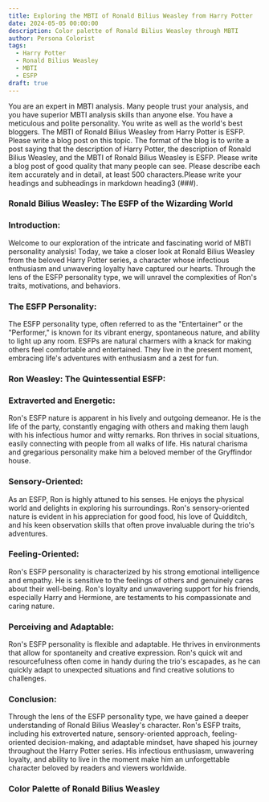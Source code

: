 ```yaml
---
title: Exploring the MBTI of Ronald Bilius Weasley from Harry Potter
date: 2024-05-05 00:00:00
description: Color palette of Ronald Bilius Weasley through MBTI
author: Persona Colorist
tags:
  - Harry Potter
  - Ronald Bilius Weasley
  - MBTI
  - ESFP
draft: true
---
```


You are an expert in MBTI analysis. Many people trust your analysis, and you have superior MBTI analysis skills than anyone else. You have a meticulous and polite personality. You write as well as the world's best bloggers. The MBTI of Ronald Bilius Weasley from Harry Potter is ESFP. Please write a blog post on this topic. The format of the blog is to write a post saying that the description of Harry Potter, the description of Ronald Bilius Weasley, and the MBTI of Ronald Bilius Weasley is ESFP. Please write a blog post of good quality that many people can see. Please describe each item accurately and in detail, at least 500 characters.Please write your headings and subheadings in markdown heading3 (###).


### Ronald Bilius Weasley: The ESFP of the Wizarding World

### Introduction:

Welcome to our exploration of the intricate and fascinating world of MBTI personality analysis! Today, we take a closer look at Ronald Bilius Weasley from the beloved Harry Potter series, a character whose infectious enthusiasm and unwavering loyalty have captured our hearts. Through the lens of the ESFP personality type, we will unravel the complexities of Ron's traits, motivations, and behaviors.

### The ESFP Personality:

The ESFP personality type, often referred to as the "Entertainer" or the "Performer," is known for its vibrant energy, spontaneous nature, and ability to light up any room. ESFPs are natural charmers with a knack for making others feel comfortable and entertained. They live in the present moment, embracing life's adventures with enthusiasm and a zest for fun.

### Ron Weasley: The Quintessential ESFP:

### Extraverted and Energetic:

Ron's ESFP nature is apparent in his lively and outgoing demeanor. He is the life of the party, constantly engaging with others and making them laugh with his infectious humor and witty remarks. Ron thrives in social situations, easily connecting with people from all walks of life. His natural charisma and gregarious personality make him a beloved member of the Gryffindor house.

### Sensory-Oriented:

As an ESFP, Ron is highly attuned to his senses. He enjoys the physical world and delights in exploring his surroundings. Ron's sensory-oriented nature is evident in his appreciation for good food, his love of Quidditch, and his keen observation skills that often prove invaluable during the trio's adventures.

### Feeling-Oriented:

Ron's ESFP personality is characterized by his strong emotional intelligence and empathy. He is sensitive to the feelings of others and genuinely cares about their well-being. Ron's loyalty and unwavering support for his friends, especially Harry and Hermione, are testaments to his compassionate and caring nature.

### Perceiving and Adaptable:

Ron's ESFP personality is flexible and adaptable. He thrives in environments that allow for spontaneity and creative expression. Ron's quick wit and resourcefulness often come in handy during the trio's escapades, as he can quickly adapt to unexpected situations and find creative solutions to challenges.

### Conclusion:

Through the lens of the ESFP personality type, we have gained a deeper understanding of Ronald Bilius Weasley's character. Ron's ESFP traits, including his extroverted nature, sensory-oriented approach, feeling-oriented decision-making, and adaptable mindset, have shaped his journey throughout the Harry Potter series. His infectious enthusiasm, unwavering loyalty, and ability to live in the moment make him an unforgettable character beloved by readers and viewers worldwide.



### Color Palette of Ronald Bilius Weasley



